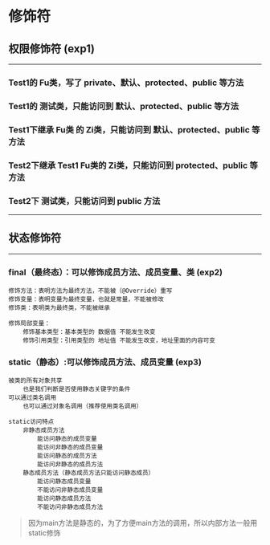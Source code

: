 # 修饰符

## 权限修饰符 (exp1)
---
### Test1的 Fu类，写了 private、默认、protected、public 等方法
### Test1的 测试类，只能访问到 默认、protected、public 等方法
### Test1下继承 Fu类 的 Zi类，只能访问到 默认、protected、public 等方法
### Test2下继承 Test1 Fu类的 Zi类，只能访问到 protected、public 等方法
### Test2下 测试类，只能访问到 public 方法
---
## 状态修饰符
---
### final（最终态）：可以修饰成员方法、成员变量、类 (exp2)
    修饰方法：表明方法为最终方法，不能被（@Override）重写
    修饰变量：表明变量为最终变量，也就是常量，不能被修改
    修饰类：表明类为最终类，不能被继承

    修饰局部变量：
        修饰基本类型：基本类型的 数据值 不能发生改变
        修饰引用类型：引用类型的 地址值 不能发生改变，地址里面的内容可变

### static（静态）:可以修饰成员方法、成员变量 (exp3)
    被类的所有对象共享
        也是我们判断是否使用静态关键字的条件
    可以通过类名调用
        也可以通过对象名调用（推荐使用类名调用）
    
    static访问特点
        非静态成员方法
            能访问静态的成员变量
            能访问非静态的成员变量
            能访问静态的成员方法
            能访问非静态的成员方法
        静态成员方法（静态成员方法只能访问静态成员）
            能访问静态成员变量
            不能访问非静态成员变量
            能访问静态成员方法
            不能访问非静态成员方法

> 因为main方法是静态的，为了方便main方法的调用，所以内部方法一般用 static修饰
